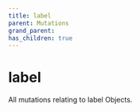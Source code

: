 ```yaml
---
title: label
parent: Mutations
grand_parent: 
has_children: true
---
```


# label

All mutations relating to label Objects.

